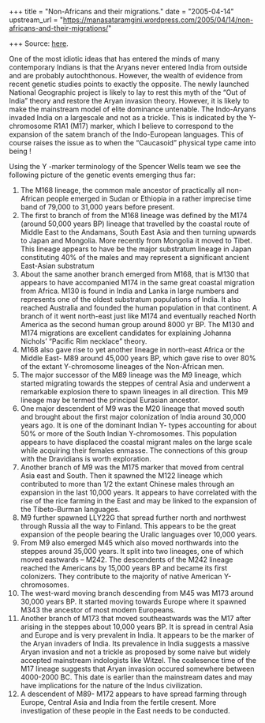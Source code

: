 +++
title = "Non-Africans and their migrations."
date = "2005-04-14"
upstream_url = "https://manasataramgini.wordpress.com/2005/04/14/non-africans-and-their-migrations/"

+++
Source: [here](https://manasataramgini.wordpress.com/2005/04/14/non-africans-and-their-migrations/).

One of the most idiotic ideas that has entered the minds of many contemporary Indians is that the Aryans never entered India from outside and are probably autochthonous. However, the wealth of evidence from recent genetic studies points to exactly the opposite. The newly launched National Geographic project is likely to lay to rest this myth of the “Out of India” theory and restore the Aryan invasion theory. However, it is likely to make the mainstream model of elite dominance untenable. The Indo-Aryans invaded India on a largescale and not as a trickle. This is indicated by the Y-chromosome R1A1 (M17) marker, which I believe to correspond to the expansion of the satem branch of the Indo-European languages. This of course raises the issue as to when the “Caucasoid” physical type came into being !

Using the Y -marker terminology of the Spencer Wells team we see the following picture of the genetic events emerging thus far:

1) The M168 lineage, the common male ancestor of practically all non-African people emerged in Sudan or Ethiopia in a rather imprecise time band of 79,000 to 31,000 years before present.  
2) The first to branch of from the M168 lineage was defined by the M174 (around 50,000 years BP) lineage that travelled by the coastal route of Middle East to the Andamans, South East Asia and then turning upwards to Japan and Mongolia. More recently from Mongolia it moved to Tibet. This lineage appears to have be the major substratum lineage in Japan constituting 40% of the males and may represent a significant ancient East-Asian substratum  
3) About the same another branch emerged from M168, that is M130 that appears to have accompanied M174 in the same great coastal migration from Africa. M130 is found in India and Lanka in large numbers and represents one of the oldest substratum populations of India. It also reached Australia and founded the human population in that continent. A branch of it went north-east just like M174 and eventually reached North America as the second human group around 8000 yr BP. The M130 and M174 migrations are excellent candidates for explaining Johanna Nichols’ “Pacific Rim necklace” theory.  
4) M168 also gave rise to yet another lineage in north-east Africa or the Middle East- M89 around 45,000 years BP, which gave rise to over 80% of the extant Y-chromosome lineages of the Non-African men.  
5) The major successor of the M89 lineage was the M9 lineage, which started migrating towards the steppes of central Asia and underwent a remarkable explosion there to spawn lineages in all direction. This M9 lineage may be termed the principal Eurasian ancestor.  
6) One major descendent of M9 was the M20 lineage that moved south and brought about the first major colonization of India around 30,000 years ago. It is one of the dominant Indian Y- types accounting for about 50% or more of the South Indian Y-chromosomes. This population appears to have displaced the coastal migrant males on the large scale while acquiring their females enmasse. The connections of this group with the Dravidians is worth exploration.  
7) Another branch of M9 was the M175 marker that moved from central Asia east and South. Then it spawned the M122 lineage which contributed to more than 1/2 the extant Chinese males through an expansion in the last 10,000 years. It appears to have correlated with the rise of the rice farming in the East and may be linked to the expansion of the Tibeto-Burman languages.  
8) M9 further spawned LLY22G that spread further north and northwest through Russia all the way to Finland. This appears to be the great expansion of the people bearing the Uralic languages over 10,000 years.  
9) From M9 also emerged M45 which also moved northwards into the steppes around 35,000 years. It split into two lineages, one of which moved eastwards – M242. The descendents of the M242 lineage reached the Americans by 15,000 years BP and became its first colonizers. They contribute to the majority of native American Y-chromosomes.  
10) The west-ward moving branch descending from M45 was M173 around 30,000 years BP. It started moving towards Europe where it spawned M343 the ancestor of most modern Europeans.  
11) Another branch of M173 that moved southeastwards was the M17 after arising in the steppes about 10,000 years BP. It is spread in central Asia and Europe and is very prevalent in India. It appears to be the marker of the Aryan invaders of India. Its prevalence in India suggests a massive Aryan invasion and not a trickle as proposed by some naive but widely accepted mainstream indologists like Witzel. The coalesence time of the M17 lineage suggests that Aryan invasion occured somewhere between 4000-2000 BC. This date is earlier than the mainstream dates and may have implications for the nature of the Indus civilization.  
12) A descendent of M89- M172 appears to have spread farming through Europe, Central Asia and India from the fertile cresent. More investigation of these people in the East needs to be conducted.

